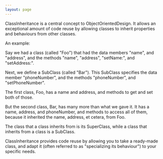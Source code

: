 ```yaml
---
layout: page
---
```




ClassInheritance is a central concept to ObjectOrientedDesign. It allows an exceptional amount of code reuse by allowing classes to inherit properties and behaviours from other classes.

An example:

Say we had a class (called "Foo") that had the data members "name", and "address", and the methods "name", "address", "setName:", and "setAddress:".

Next, we define a SubClass (called "Bar"). This SubClass specifies the data member "phoneNumber", and the methods "phoneNumber", and "setPhoneNumber".

The first class, Foo, has a name and address, and methods to get and set both of those.

But the second class, Bar, has many more than what we gave it. It has a name, address, and phoneNumber, and methods to access all of them, because it inherited the name, address, et cetera, from Foo.

The class that a class inherits from is its SuperClass, while a class that inherits from a class is a SubClass.

ClassInheritance provides code reuse by allowing you to take a ready-made class, and adapt it (often referred to as "specializing its behaviour") to your specific needs.
